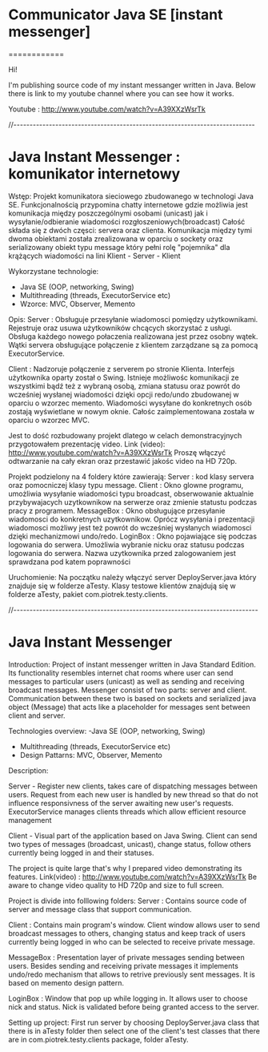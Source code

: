

# Communicator Java SE [instant messenger]
============

Hi! 

I'm publishing source code of my instant messanger written in Java.
Below there is link to my youtube channel where you can see how it works.

Youtube : http://www.youtube.com/watch?v=A39XXzWsrTk




//---------------------------------------------------------------------------


# Java Instant Messenger : komunikator internetowy


Wstęp:
Projekt komunikatora sieciowego zbudowanego w technologi Java SE. 
Funkcjonalnością przypomina chatty internetowe gdzie możliwia jest komunikacja między 
poszczególnymi osobami (unicast) jak i wysyłanie/odbieranie wiadomości rozgłoszeniowych(broadcast)
Całość składa się z dwóch częsci: servera oraz clienta. Komunikacja między tymi dwoma obiektami 
została zrealizowana w oparciu o sockety oraz serializowany obiekt typu message który pełni rolę 
"pojemnika" dla krążących wiadomości na lini Klient - Server - Klient 

Wykorzystane technologie:
- Java SE (OOP, networking, Swing)
- Multithreading (threads, ExecutorService etc) 
- Wzorce: MVC, Observer, Memento

Opis: 
Server : Obsługuje przesyłanie wiadomosci pomiędzy użytkownikami. 
         Rejestruje oraz usuwa użytkowników chcących skorzystać z usługi. 
         Obsługa każdego nowego połaczenia realizowana jest przez osobny wątek. 
         Wątki servera obsługujące połączenie z klientem zarządzane są za pomocą ExecutorService. 

Client : Nadzoruje połączenie z serverem po stronie Klienta. 
         Interfejs użytkownika oparty został o Swing. 
         Istnieje możliwośc komunikacji ze wszystkimi bądź też 
         z wybraną osobą, zmiana statusu oraz powrót do wcześniej wysłanej wiadomości 
         dzięki opcji redo/undo zbudowanej w oparciu o wzorzec memento. 
         Wiadomości wysyłane do konkretnych osób zostają wyświetlane w nowym oknie.
         Całośc zaimplementowana została w oparciu o wzorzec MVC. 


Jest to dość rozbudowany projekt dlatego w celach demonstracyjnych przygotowałem prezentację video. 
Link (video): http://www.youtube.com/watch?v=A39XXzWsrTk 
Proszę włączyć odtwarzanie na cały ekran oraz przestawić jakośc video na HD 720p.

Projekt podzielony na 4 foldery które zawierają: 
Server : kod klasy servera oraz pomocniczej klasy typu message.
Client : Okno glowne programu, umożliwia wysyłanie wiadomości typu broadcast, 
         obserwowanie aktualnie przybywajacych uzytkownikow na serwerze 
         oraz zmienie statustu podczas pracy z programem. 
MessageBox : Okno obsługujące przesyłanie wiadomosci do konkretnych uzytkownikow. 
             Oprócz wysyłania i prezentacji wiadomosci możliwy jest też powrót do 
             wcześniej wysłanych wiadomosci dzięki mechanizmowi undo/redo. 
LoginBox : Okno pojawiające się podczas logowania do serwera. Umożliwia wybranie nicku 
           oraz statusu podczas logowania do serwera. Nazwa uzytkownika przed zalogowaniem 
           jest sprawdzana pod katem poprawności  


Uruchomienie:
Na początku należy włączyć server DeployServer.java który znajduje się w folderze aTesty.
Klasy testowe klientów znajdują się w folderze aTesty, pakiet com.piotrek.testy.clients.



//----------------------------------------------------------------------------


# Java Instant Messenger  

Introduction:
Project of instant messenger written in Java Standard Edition.
Its functionality resembles internet chat rooms where user can send messages to 
particular users (unicast) as well as sending and receiving broadcast messages.
Messenger consist of two parts: server and client. Communication between these two 
is based on sockets and serialized java object (Message) that acts 
like a placeholder for messages sent between client and server.

Technologies overview: 
 -Java SE (OOP, networking, Swing)
- Multithreading (threads, ExecutorService etc)
- Design Pattarns: MVC, Observer, Memento


Description:

Server - Register new clients, takes care of dispatching messages between users.
         Request from each new user is handled by new thread so that do not 
         influence responsivness of the server awaiting new user's requests. 
         ExecutorService manages clients threads which allow efficient resource management

Client - Visual part of the application based on Java Swing.
         Client can send two types of messages (broadcast, unicast), change status, 
         follow others currently being logged in and their statuses.


The project is quite large that's why I prepared video demonstrating its features.
Link(video) : http://www.youtube.com/watch?v=A39XXzWsrTk 
Be aware to change video quality to HD 720p and size to full screen.


Project is divide into folllowing folders:
Server : Contains source code of server and message class that support communication.

Client : Contains main program's window. Client window allows user to send broadcast messages to others, 
         changing status and keep track of users currently being logged in who can be 
         selected to receive private message.

MessageBox : Presentation layer of private messages sending between users.
             Besides sending and receiving private messages it implements 
             undo/redo mechanism that allows to retrive previously sent messages.
             It is based on memento design pattern.

LoginBox : Window that pop up while logging in. It allows user to choose nick and status.
           Nick is validated before being granted access to the server.


Setting up project:
First run server by choosing DeployServer.java class that there is in aTesty folder then 
select one of the client's test classes that there are in com.piotrek.testy.clients package, 
folder aTesty.